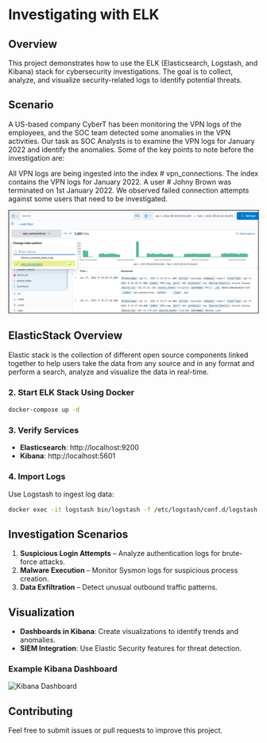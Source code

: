 # Investigating with ELK

## Overview
This project demonstrates how to use the ELK (Elasticsearch, Logstash, and Kibana) stack for cybersecurity investigations. The goal is to collect, analyze, and visualize security-related logs to identify potential threats.

## Scenario
A US-based company  CyberT has been monitoring the VPN logs of the employees, and the SOC team detected some anomalies in the VPN activities. Our task as SOC Analysts is to examine the VPN logs for January 2022 and identify the anomalies. Some of the key points to note before the investigation are:

All VPN logs are being ingested into the index # vpn_connections.
The index contains the VPN logs for January 2022.
A user # Johny Brown was terminated on 1st January 2022.
We observed failed connection attempts against some users that need to be investigated.

![Investigating with ELK](https://github.com/Vlad1390/Projects-/blob/main/93bf216574fb435bef51b890a741e4cb.png?raw=true)

## ElasticStack Overview

Elastic stack is the collection of different open source components linked together to help users take the data from any source and in any format and perform a search, analyze and visualize the data in real-time.


### 2. Start ELK Stack Using Docker
```bash
docker-compose up -d
```

### 3. Verify Services
- **Elasticsearch**: http://localhost:9200
- **Kibana**: http://localhost:5601

### 4. Import Logs
Use Logstash to ingest log data:
```bash
docker exec -it logstash bin/logstash -f /etc/logstash/conf.d/logstash.conf
```

## Investigation Scenarios
1. **Suspicious Login Attempts** – Analyze authentication logs for brute-force attacks.
2. **Malware Execution** – Monitor Sysmon logs for suspicious process creation.
3. **Data Exfiltration** – Detect unusual outbound traffic patterns.

## Visualization
- **Dashboards in Kibana**: Create visualizations to identify trends and anomalies.
- **SIEM Integration**: Use Elastic Security features for threat detection.

### Example Kibana Dashboard
![Kibana Dashboard](images/kibana-dashboard.png)

## Contributing
Feel free to submit issues or pull requests to improve this project.
